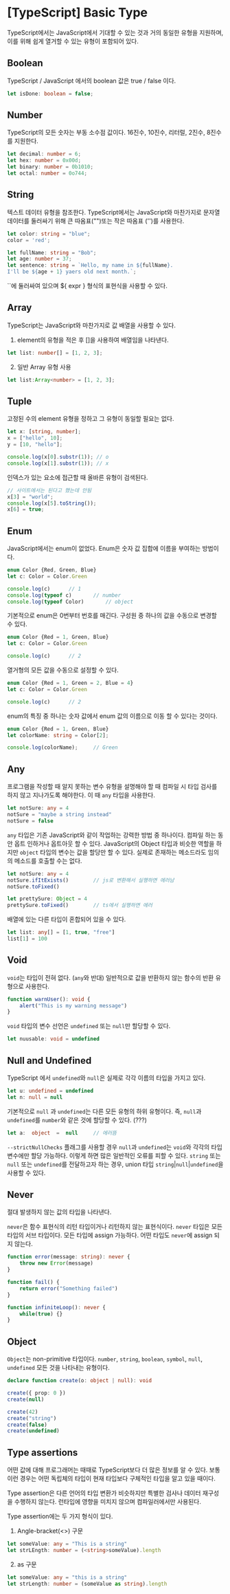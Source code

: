 # [TypeScript] Basic Type

TypeScript에서는 JavaScript에서 기대할 수 있는 것과 거의 동일한 유형을 지원하며, 이를 위해 쉽게 열거할 수 있는 유형이 포함되어 있다.

## Boolean

TypeScript / JavaScript 에서의 boolean 값은 true / false 이다.
```ts
let isDone: boolean = false;
```

## Number

TypeScript의 모든 숫자는 부동 소수점 값이다.
16진수, 10진수, 리터럴, 2진수, 8진수를 지원한다.
```ts
let decimal: number = 6;
let hex: number = 0x00d;
let binary: number = 0b1010;
let octal: number = 0o744;
```

## String

텍스트 데이터 유형을 참조한다.
TypeScript에서는 JavaScript와 마찬가지로 문자열 데이터를 둘러싸기 위해 큰 따옴표("")또는 작은 따옴표 ('')를 사용한다.
```ts
let color: string = "blue";
color = 'red';
```
```ts
let fullName: string = "Bob";
let age: number = 37;
let sentence: string = `Hello, my name in ${fullName}. 
I'll be ${age + 1} yaers old next month.`;
```
``에 둘러싸여 있으며 ${ expr } 형식의 표현식을 사용할 수 있다.

## Array

TypeScript는 JavaScript와 마찬가지로 값 배열을 사용할 수 있다.

1. element의 유형을 적은 후 []을 사용하여 배열임을 나타낸다.
```ts
let list: number[] = [1, 2, 3];
```
2. 일반 Array 유형 사용
```ts
let list:Array<number> = [1, 2, 3];
```

## Tuple

고정된 수의 element 유형을 정하고 그 유형이 동일할 필요는 없다.
```ts
let x: [string, number];
x = ["hello", 10];
y = [10, "hello"];
```
```ts
console.log(x[0].substr(1)); // o
console.log(x[1].substr(1)); // x
```
인덱스가 있는 요소에 접근할 때 올바른 유형이 검색된다.

```ts
// 사이트에서는 된다고 했는데 안됨
x[3] = "world";
console.log(x[5].toString());
x[6] = true;
```

## Enum

JavaScript에서는 enum이 없었다.
Enum은 숫자 값 집합에 이름을 부여하는 방법이다.

```ts
enum Color {Red, Green, Blue}
let c: Color = Color.Green

console.log(c)		// 1
console.log(typeof c)		// number
console.log(typeof Color)		// object
```
기본적으로 enum은 0번부터 번호를 매긴다.
구성원 중 하나의 값을 수동으로 변경할 수 있다.
```ts
enum Color {Red = 1, Green, Blue}
let c: Color = Color.Green

console.log(c)		// 2
```
열거형의 모든 값을 수동으로 설정할 수 있다.
```ts
enum Color {Red = 1, Green = 2, Blue = 4}
let c: Color = Color.Green

console.log(c)		// 2
```

enum의 특징 중 하나는 숫자 값에서 enum 값의 이름으로 이동 할 수 있다는 것이다.
```ts
enum Color {Red = 1, Green, Blue}
let colorName: string = Color[2];

console.log(colorName);		// Green
```

## Any

프로그램을 작성할 때 알지 못하는 변수 유형을 설명해야 할 때 컴파일 시 타입 검사를 하지 않고 지나가도록 해야한다.
이 때 `any` 타입을 사용한다.
```ts
let notSure: any = 4
notSure = "maybe a string instead"
notSure = false
```

`any` 타입은 기존 JavaScript와 같이 작업하는 강력한 방법 중 하나이다.
컴파일 하는 동안 옵트 인하거나 옵트아웃 할 수 있다.
JavaScript의 Object 타입과 비슷한 역할을 하지만 `object` 타입의 변수는 값을 할당만 할 수 있다.
실제로 존재하는 메소드라도 임의의 메소드를 호출할 수는 없다.

```ts
let notSure: any = 4
notSure.ifItExists()		// js로 변환해서 실행하면 에러남
notSure.toFixed()

let prettySure: Object = 4
prettySure.toFixed()		// ts에서 실행하면 에러
```

배열에 있는 다른 타입이 혼합되어 있을 수 있다.
```ts
let list: any[] = [1, true, "free"]
list[1] = 100
```

## Void

`void`는 타입이 전혀 없다. (`any`와 반대)
일반적으로 값을 반환하지 않는 함수의 반환 유형으로 사용한다.
```ts
function warnUser(): void {
	alert("This is my warning message")
}
```

`void` 타입의 변수 선언은 `undefined` 또는 `null`만 할당할 수 있다.
```ts
let nuusable: void = undefined
```

## Null and Undefined

TypeScript 에서 `undefined`와 `null`은 실제로 각각 이름의 타입을 가지고 있다.

```ts
let u: undefined = undefined
let n: null = null
```
기본적으로 `null` 과 `undefined`는 다른 모든 유형의 하위 유형이다.
즉, `null`과 `undefined`를 `number`와 같은 것에 할당할 수 있다. (???)
```ts
let a:  object  =  null		// 에러뜸
```

`--strictNullChecks` 플래그를 사용할 경우 `null`과 `undefined`는 `void`와 각각의 타입 변수에만 할당 가능하다.
이렇게 하면 많은 일반적인 오류를 피할 수 있다.
`string` 또는 `null` 또는 `undefined`를 전달하고자 하는 경우, union 타입 `string`|`null`|`undefined`을 사용할 수 있다.

## Never

절대 발생하지 않는 값의 타입을 나타낸다.

`never`은 함수 표현식의 리턴 타입이거나 리턴하지 않는 표현식이다.
`never` 타입은 모든 타입의 서브 타입이다. 모든 타입에 assign 가능하다.
어떤 타입도 `never`에 assign 되지 않는다.
```ts
function error(message: string): never {
	throw new Error(message)
}

function fail() {
	return error("Something failed")
}

function infiniteLoop(): never {
	while(true) {}
}
```
## Object

`Object`는 non-primitive 타입이다. `number`, `string`, `boolean`, `symbol`, `null`, `undefined` 모든 것을 나타내는 유형이다.

```ts
declare function create(o: object | null): void

create({ prop: 0 })
create(null)

create(42)
create("string")
create(false)
create(undefined)
```

## Type assertions

어떤 값에 대해 프로그래머는 때때로 TypeScript보다 더 많은 정보를 알 수 있다.
보통 이런 경우는 어떤 독립체의 타입이 현재 타입보다 구체적인 타입을 알고 있을 때이다.

Type assertion은 다른 언어의 타입 변환가 비슷하지만 특별한 검사나 데이터 재구성을 수행하지 않는다.
런타입에 영향을 미치지 않으며 컴파일러에서만 사용된다.

Type assertion에는 두 가지 형식이 있다.

1. Angle-bracket(<>) 구문
```ts
let someValue: any = "This is a string"
let strLEngth: number = (<string>someValue).length
```
2. as 구문
```ts
let someValue: any = "this is a string"
let strLength: number = (someValue as string).length
```
